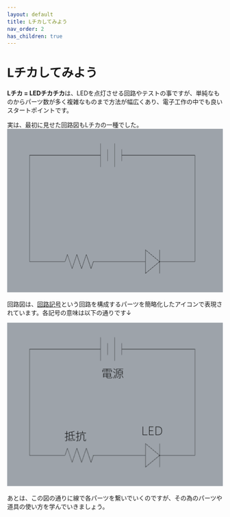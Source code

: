 ```yaml
---
layout: default
title: Lチカしてみよう
nav_order: 2
has_children: true
---
```


# Lチカしてみよう
**Lチカ = LEDチカチカ**は、LEDを点灯させる回路やテストの事ですが、単純なものからパーツ数が多く複雑なものまで方法が幅広くあり、電子工作の中でも良いスタートポイントです。

実は、最初に見せた回路図もLチカの一種でした。
<img src="assets/basic_led_circuit.png" width="640" alt="hi" class="inline"/>

回路図は、[回路記号](https://www.engineer314.com/senmon/ess.html)という回路を構成するパーツを簡略化したアイコンで表現されています。各記号の意味は以下の通りです↓

<img src="assets/basic_led_circuit_text.png" width="640" alt="hi" class="inline"/>

あとは、この図の通りに線で各パーツを繋いでいくのですが、その為のパーツや道具の使い方を学んでいきましょう。

